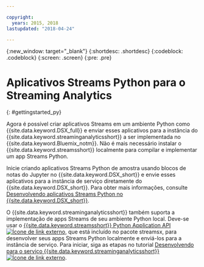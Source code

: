 ```yaml
---

copyright:
  years: 2015, 2018
lastupdated: "2018-04-24"

---
```


<!-- Attribute definitions -->
{:new_window: target="_blank"}
{:shortdesc: .shortdesc}
{:codeblock: .codeblock}
{:screen: .screen}
{:pre: .pre}

# Aplicativos Streams Python para o Streaming Analytics
{: #gettingstarted_py}

Agora é possível criar aplicativos Streams em um ambiente Python como {{site.data.keyword.DSX_full}} e enviar esses
aplicativos para a instância do {{site.data.keyword.streaminganalyticsshort}} a ser implementada no
{{site.data.keyword.Bluemix_notm}}. Não é mais necessário instalar o {{site.data.keyword.streamsshort}} localmente para compilar e implementar um app Streams Python.

Inicie criando aplicativos Streams Python de amostra usando blocos de notas do Jupyter no
{{site.data.keyword.DSX_short}}
e envie esses aplicativos para a instância de serviço diretamente do {{site.data.keyword.DSX_short}}. Para obter mais
informações, consulte [Desenvolvendo
aplicativos Streams Python no {{site.data.keyword.DSX_short}}](/docs/services/StreamingAnalytics/t_develop_apps_python.html#t_develop_python_dsx).

O {{site.data.keyword.streaminganalyticsshort}} também suporta a implementação de apps Streams de seu ambiente Python local. Deve-se usar o [{{site.data.keyword.streamsshort}} Python Application API ![Ícone de link externo](../../icons/launch-glyph.svg "Ícone de link externo")](http://ibmstreams.github.io/streamsx.documentation/docs/python/python-appapi-devguide/#50-api-features), que está incluído no pacote streamsx, para desenvolver seus apps Streams Python localmente e enviá-los para a instância de serviço. Para iniciar, siga as etapas no tutorial [Desenvolvendo para o serviço {{site.data.keyword.streaminganalyticsshort}} ![Ícone de link externo](../../icons/launch-glyph.svg "Ícone de link externo")](http://ibmstreams.github.io/streamsx.documentation/docs/python/1.6/python-appapi-devguide-2a/index.html).
